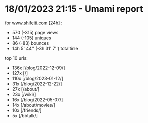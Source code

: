 # 18/01/2023 21:15 - Umami report
for www.shifeiti.com [24h] :

 - 570 (-315) page views
 - 144 (-105) uniques
 - 86 (-83) bounces
 - 14h 5' 44'' (-3h 31' 7'') totaltime


top 10 urls:
 - 136x [/blog/2022-12-09/]
 - 127x [/]
 - 110x [/blog/2023-01-12/]
 - 31x [/blog/2022-12-22/]
 - 27x [/about/]
 - 23x [/wiki/]
 - 16x [/blog/2022-05-07/]
 - 14x [/about/movies/]
 - 10x [/friends/]
 - 5x [/bbtalk/]


